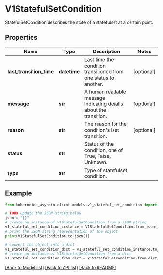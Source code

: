 # V1StatefulSetCondition

StatefulSetCondition describes the state of a statefulset at a certain point.

## Properties

Name | Type | Description | Notes
------------ | ------------- | ------------- | -------------
**last_transition_time** | **datetime** | Last time the condition transitioned from one status to another. | [optional] 
**message** | **str** | A human readable message indicating details about the transition. | [optional] 
**reason** | **str** | The reason for the condition&#39;s last transition. | [optional] 
**status** | **str** | Status of the condition, one of True, False, Unknown. | 
**type** | **str** | Type of statefulset condition. | 

## Example

```python
from kubernetes_asyncio.client.models.v1_stateful_set_condition import V1StatefulSetCondition

# TODO update the JSON string below
json = "{}"
# create an instance of V1StatefulSetCondition from a JSON string
v1_stateful_set_condition_instance = V1StatefulSetCondition.from_json(json)
# print the JSON string representation of the object
print(V1StatefulSetCondition.to_json())

# convert the object into a dict
v1_stateful_set_condition_dict = v1_stateful_set_condition_instance.to_dict()
# create an instance of V1StatefulSetCondition from a dict
v1_stateful_set_condition_from_dict = V1StatefulSetCondition.from_dict(v1_stateful_set_condition_dict)
```
[[Back to Model list]](../README.md#documentation-for-models) [[Back to API list]](../README.md#documentation-for-api-endpoints) [[Back to README]](../README.md)


